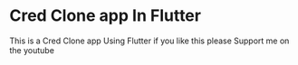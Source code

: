 # Cred Clone app In Flutter
This is a Cred Clone app Using Flutter if you like this please Support me on the youtube 
